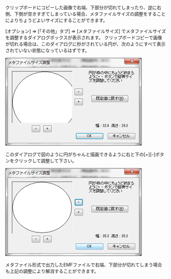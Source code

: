 
クリップボードにコピーした画像で右端、下部分が切れてしまったり、逆に右側、下側が空きすぎてしまっている場合、メタファイルサイズの調整をすることによりちょうどよいサイズにすることができます。

[オプション] ⇒ [「その他」タブ] ⇒ [メタファイルサイズ] でメタファイルサイズを調整するダイアログボックスが表示されます。 クリップボードコピーで画像が切れる場合は、このダイアログに秒がされている円が、次のようにすべて表示されていない状態になっているはずです。

![](/images/adjust_mfsize1.png)

このダイアログで図のように円がちゃんと描画できるように右と下の[+][-]ボタンをクリックして調整して下さい。

![](/images/adjust_mfsize2.png)

メタファイル形式で出力したEMFファイルで右端、下部分が切れてしまう場合も上記の調整により解消することができます。

